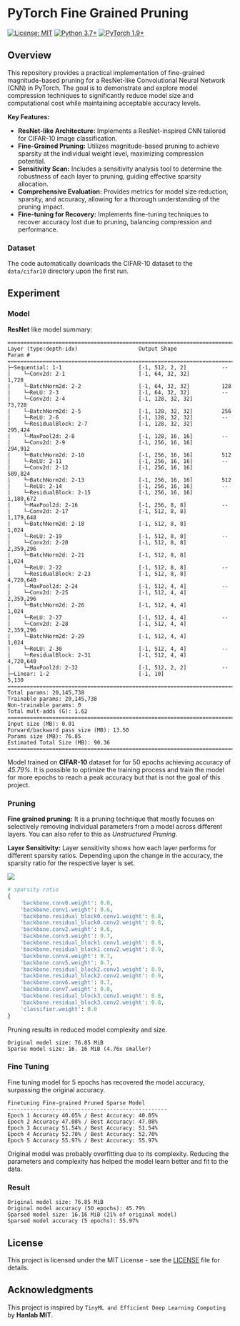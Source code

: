 # PyTorch Fine Grained Pruning

[![License: MIT](https://img.shields.io/badge/License-MIT-yellow.svg)](https://opensource.org/licenses/MIT)
[![Python 3.7+](https://img.shields.io/badge/python-3.7+-blue.svg)](https://www.python.org/downloads/)
[![PyTorch 1.9+](https://img.shields.io/badge/pytorch->=1.9-orange.svg)](https://pytorch.org/)

## Overview

This repository provides a practical implementation of fine-grained magnitude-based pruning for a ResNet-like Convolutional Neural Network (CNN) in PyTorch. The goal is to demonstrate and explore model compression techniques to significantly reduce model size and computational cost while maintaining acceptable accuracy levels.

**Key Features:**

- **ResNet-like Architecture:** Implements a ResNet-inspired CNN tailored for CIFAR-10 image classification.
- **Fine-Grained Pruning:** Utilizes magnitude-based pruning to achieve sparsity at the individual weight level, maximizing compression potential.
- **Sensitivity Scan:** Includes a sensitivity analysis tool to determine the robustness of each layer to pruning, guiding effective sparsity allocation.
- **Comprehensive Evaluation:** Provides metrics for model size reduction, sparsity, and accuracy, allowing for a thorough understanding of the pruning impact.
- **Fine-tuning for Recovery:** Implements fine-tuning techniques to recover accuracy lost due to pruning, balancing compression and performance.

### Dataset

The code automatically downloads the CIFAR-10 dataset to the `data/cifar10` directory upon the first run.

## Experiment

### Model

**ResNet** like model summary:

```
==========================================================================================
Layer (type:depth-idx)                   Output Shape              Param #
==========================================================================================
├─Sequential: 1-1                        [-1, 512, 2, 2]           --
|    └─Conv2d: 2-1                       [-1, 64, 32, 32]          1,728
|    └─BatchNorm2d: 2-2                  [-1, 64, 32, 32]          128
|    └─ReLU: 2-3                         [-1, 64, 32, 32]          --
|    └─Conv2d: 2-4                       [-1, 128, 32, 32]         73,728
|    └─BatchNorm2d: 2-5                  [-1, 128, 32, 32]         256
|    └─ReLU: 2-6                         [-1, 128, 32, 32]         --
|    └─ResidualBlock: 2-7                [-1, 128, 32, 32]         295,424
|    └─MaxPool2d: 2-8                    [-1, 128, 16, 16]         --
|    └─Conv2d: 2-9                       [-1, 256, 16, 16]         294,912
|    └─BatchNorm2d: 2-10                 [-1, 256, 16, 16]         512
|    └─ReLU: 2-11                        [-1, 256, 16, 16]         --
|    └─Conv2d: 2-12                      [-1, 256, 16, 16]         589,824
|    └─BatchNorm2d: 2-13                 [-1, 256, 16, 16]         512
|    └─ReLU: 2-14                        [-1, 256, 16, 16]         --
|    └─ResidualBlock: 2-15               [-1, 256, 16, 16]         1,180,672
|    └─MaxPool2d: 2-16                   [-1, 256, 8, 8]           --
|    └─Conv2d: 2-17                      [-1, 512, 8, 8]           1,179,648
|    └─BatchNorm2d: 2-18                 [-1, 512, 8, 8]           1,024
|    └─ReLU: 2-19                        [-1, 512, 8, 8]           --
|    └─Conv2d: 2-20                      [-1, 512, 8, 8]           2,359,296
|    └─BatchNorm2d: 2-21                 [-1, 512, 8, 8]           1,024
|    └─ReLU: 2-22                        [-1, 512, 8, 8]           --
|    └─ResidualBlock: 2-23               [-1, 512, 8, 8]           4,720,640
|    └─MaxPool2d: 2-24                   [-1, 512, 4, 4]           --
|    └─Conv2d: 2-25                      [-1, 512, 4, 4]           2,359,296
|    └─BatchNorm2d: 2-26                 [-1, 512, 4, 4]           1,024
|    └─ReLU: 2-27                        [-1, 512, 4, 4]           --
|    └─Conv2d: 2-28                      [-1, 512, 4, 4]           2,359,296
|    └─BatchNorm2d: 2-29                 [-1, 512, 4, 4]           1,024
|    └─ReLU: 2-30                        [-1, 512, 4, 4]           --
|    └─ResidualBlock: 2-31               [-1, 512, 4, 4]           4,720,640
|    └─MaxPool2d: 2-32                   [-1, 512, 2, 2]           --
├─Linear: 1-2                            [-1, 10]                  5,130
==========================================================================================
Total params: 20,145,738
Trainable params: 20,145,738
Non-trainable params: 0
Total mult-adds (G): 1.62
==========================================================================================
Input size (MB): 0.01
Forward/backward pass size (MB): 13.50
Params size (MB): 76.85
Estimated Total Size (MB): 90.36
==========================================================================================
```

Model trained on **CIFAR-10** dataset for for 50 epochs achieving accuracy of _45.79%_. It is possible to optimize the training process and train the model for more epochs to reach a peak accuracy but that is not the goal of this project.

### Pruning

**Fine grained pruning:** It is a pruning technique that mostly focuses on selectively removing individual parameters from a model across different layers. You can also refer to this as _Unstructured Pruning_.

**Layer Sensitivity:** Layer sensitivity shows how each layer performs for different sparsity ratios. Depending upon the change in the accuracy, the sparsity ratio for the respective layer is set.

<img src = "https://github.com/user-attachments/assets/63a5043a-33bf-40ab-8f71-663bedbe371e">

```python
# sparsity ratio
{
    'backbone.conv0.weight': 0.0,
    'backbone.conv1.weight': 0.6,
    'backbone.residual_block0.conv1.weight': 0.8,
    'backbone.residual_block0.conv2.weight': 0.8,
    'backbone.conv2.weight': 0.6,
    'backbone.conv3.weight': 0.7,
    'backbone.residual_block1.conv1.weight': 0.8,
    'backbone.residual_block1.conv2.weight': 0.9,
    'backbone.conv4.weight': 0.7,
    'backbone.conv5.weight': 0.7,
    'backbone.residual_block2.conv1.weight': 0.9,
    'backbone.residual_block2.conv2.weight': 0.9,
    'backbone.conv6.weight': 0.7,
    'backbone.conv7.weight': 0.8,
    'backbone.residual_block3.conv1.weight': 0.8,
    'backbone.residual_block3.conv2.weight': 0.8,
    'classifier.weight': 0.0
}
```

Pruning results in reduced model complexity and size.

```
Original model size: 76.85 MiB
Sparse model size: 16. 16 MiB (4.76x smaller)
```

### Fine Tuning

Fine tuning model for 5 epochs has recovered the model accuracy, surpassing the original accuracy.

```
Finetuning Fine-grained Pruned Sparse Model
--------------------------------------------------
Epoch 1 Accuracy 40.05% / Best Accuracy: 40.05%
Epoch 2 Accuracy 47.08% / Best Accuracy: 47.08%
Epoch 3 Accuracy 51.54% / Best Accuracy: 51.54%
Epoch 4 Accuracy 52.70% / Best Accuracy: 52.70%
Epoch 5 Accuracy 55.97% / Best Accuracy: 55.97%
```

Original model was probably overfitting due to its complexity. Reducing the parameters and complexity has helped the model learn better and fit to the data.

### Result

```
Original model size: 76.85 MiB
Original model accuracy (50 epochs): 45.79%
Sparsed model size: 16.16 MiB (21% of original model)
Sparsed model accuracy (5 epochs): 55.97%
```

## License

This project is licensed under the MIT License - see the [LICENSE](LICENSE) file for details.

## Acknowledgments

This project is inspired by `TinyML and Efficient Deep Learning Computing` by **Hanlab MIT**.
